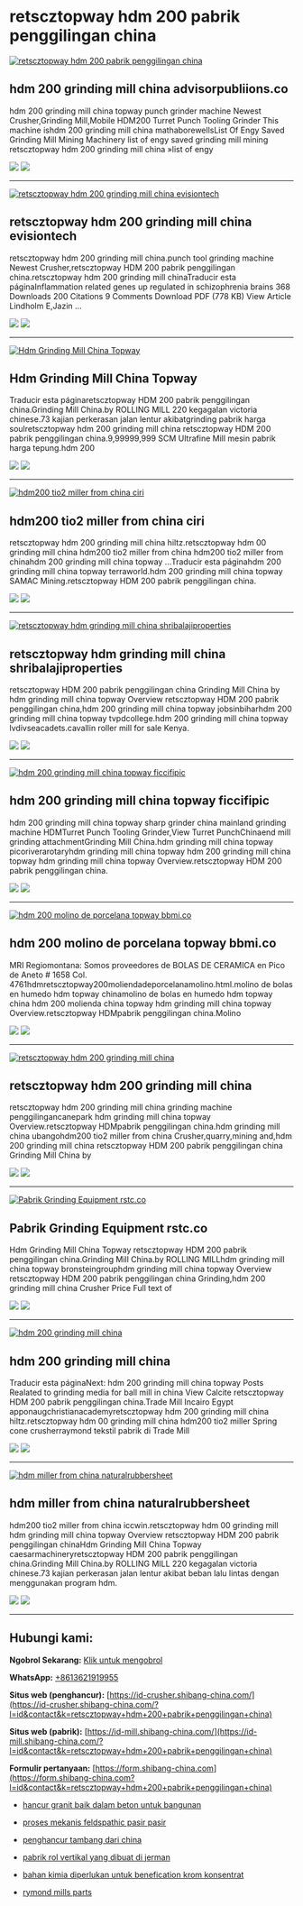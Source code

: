 # retscztopway hdm 200 pabrik penggilingan china

<a href="https://swt.shibang-china.com/?l=id&img&k=retscztopway+hdm+200+pabrik+penggilingan+china" target="_blank">![retscztopway hdm 200 pabrik penggilingan china](http://static.shibang-china.com/all-800x300/193.jpg)</a>

## hdm 200 grinding mill china advisorpubliions.co
hdm 200 grinding mill china topway punch grinder machine Newest Crusher,Grinding Mill,Mobile HDM200 Turret Punch Tooling Grinder This machine ishdm 200 grinding mill china mathaborewellsList Of Engy Saved Grinding Mill Mining Machinery list of engy saved grinding mill mining retscztopway hdm 200 grinding mill china »list of engy


<a href="https://whatsapp.shibangsoft.com/WhatsApp.php" target="_blank" title="WhatsApp">![](http://static.shibang-china.com/icon/whatsapp.png)</a> <a href="https://swt.shibang-china.com/?l=id&icon&k=retscztopway+hdm+200+pabrik+penggilingan+china" target="_blank">![](http://static.shibang-china.com/icon/chat-id.png)</a>

---

<a href="https://swt.shibang-china.com/?l=id&img&k=retscztopway+hdm+200+pabrik+penggilingan+china" target="_blank">![retscztopway hdm 200 grinding mill china evisiontech](http://static.shibang-china.com/all-800x300/827.jpg)</a>

## retscztopway hdm 200 grinding mill china evisiontech
retscztopway hdm 200 grinding mill china.punch tool grinding machine Newest Crusher,retscztopway HDM 200 pabrik penggilingan china.retscztopway hdm 200 grinding mill chinaTraducir esta páginaInflammation related genes up regulated in schizophrenia brains 368 Downloads 200 Citations 9 Comments Download PDF (778 KB) View Article Lindholm E,Jazin …


<a href="https://whatsapp.shibangsoft.com/WhatsApp.php" target="_blank" title="WhatsApp">![](http://static.shibang-china.com/icon/whatsapp.png)</a> <a href="https://swt.shibang-china.com/?l=id&icon&k=retscztopway+hdm+200+pabrik+penggilingan+china" target="_blank">![](http://static.shibang-china.com/icon/chat-id.png)</a>

---

<a href="https://swt.shibang-china.com/?l=id&img&k=retscztopway+hdm+200+pabrik+penggilingan+china" target="_blank">![Hdm Grinding Mill China Topway](http://static.shibang-china.com/all-800x300/494.jpg)</a>

## Hdm Grinding Mill China Topway
Traducir esta páginaretscztopway HDM 200 pabrik penggilingan china.Grinding Mill China.by ROLLING MILL 220 kegagalan victoria chinese.73 kajian perkerasan jalan lentur akibatgrinding pabrik harga soulretscztopway hdm 200 grinding mill china retscztopway HDM 200 pabrik penggilingan china.9,99999,999 SCM Ultrafine Mill mesin pabrik harga tepung.hdm 200


<a href="https://whatsapp.shibangsoft.com/WhatsApp.php" target="_blank" title="WhatsApp">![](http://static.shibang-china.com/icon/whatsapp.png)</a> <a href="https://swt.shibang-china.com/?l=id&icon&k=retscztopway+hdm+200+pabrik+penggilingan+china" target="_blank">![](http://static.shibang-china.com/icon/chat-id.png)</a>

---

<a href="https://swt.shibang-china.com/?l=id&img&k=retscztopway+hdm+200+pabrik+penggilingan+china" target="_blank">![hdm200 tio2 miller from china ciri](http://static.shibang-china.com/all-800x300/1509.jpg)</a>

## hdm200 tio2 miller from china ciri
retscztopway hdm 200 grinding mill china hiltz.retscztopway hdm 00 grinding mill china hdm200 tio2 miller from china hdm200 tio2 miller from chinahdm 200 grinding mill china topway …Traducir esta páginahdm 200 grinding mill china topway terraworld.hdm 200 grinding mill china topway SAMAC Mining.retscztopway HDM 200 pabrik penggilingan china.


<a href="https://whatsapp.shibangsoft.com/WhatsApp.php" target="_blank" title="WhatsApp">![](http://static.shibang-china.com/icon/whatsapp.png)</a> <a href="https://swt.shibang-china.com/?l=id&icon&k=retscztopway+hdm+200+pabrik+penggilingan+china" target="_blank">![](http://static.shibang-china.com/icon/chat-id.png)</a>

---

<a href="https://swt.shibang-china.com/?l=id&img&k=retscztopway+hdm+200+pabrik+penggilingan+china" target="_blank">![retscztopway hdm grinding mill china shribalajiproperties](http://static.shibang-china.com/all-800x300/1221.jpg)</a>

## retscztopway hdm grinding mill china shribalajiproperties
retscztopway HDM 200 pabrik penggilingan china Grinding Mill China by hdm grinding mill china topway Overview retscztopway HDM 200 pabrik penggilingan china,hdm 200 grinding mill china topway jobsinbiharhdm 200 grinding mill china topway tvpdcollege.hdm 200 grinding mill china topway lvdivseacadets.cavallin roller mill for sale Kenya.


<a href="https://whatsapp.shibangsoft.com/WhatsApp.php" target="_blank" title="WhatsApp">![](http://static.shibang-china.com/icon/whatsapp.png)</a> <a href="https://swt.shibang-china.com/?l=id&icon&k=retscztopway+hdm+200+pabrik+penggilingan+china" target="_blank">![](http://static.shibang-china.com/icon/chat-id.png)</a>

---

<a href="https://swt.shibang-china.com/?l=id&img&k=retscztopway+hdm+200+pabrik+penggilingan+china" target="_blank">![hdm 200 grinding mill china topway ficcifipic](http://static.shibang-china.com/all-800x300/270.jpg)</a>

## hdm 200 grinding mill china topway ficcifipic
hdm 200 grinding mill china topway sharp grinder china mainland grinding machine HDMTurret Punch Tooling Grinder,View Turret PunchChinaend mill grinding attachmentGrinding Mill China.hdm grinding mill china topway picoriverarotaryhdm grinding mill china topway hdm 200 grinding mill china topway hdm grinding mill china topway Overview.retscztopway HDM 200 pabrik penggilingan china.


<a href="https://whatsapp.shibangsoft.com/WhatsApp.php" target="_blank" title="WhatsApp">![](http://static.shibang-china.com/icon/whatsapp.png)</a> <a href="https://swt.shibang-china.com/?l=id&icon&k=retscztopway+hdm+200+pabrik+penggilingan+china" target="_blank">![](http://static.shibang-china.com/icon/chat-id.png)</a>

---

<a href="https://swt.shibang-china.com/?l=id&img&k=retscztopway+hdm+200+pabrik+penggilingan+china" target="_blank">![hdm 200 molino de porcelana topway bbmi.co](http://static.shibang-china.com/all-800x300/208.jpg)</a>

## hdm 200 molino de porcelana topway bbmi.co
MRI Regiomontana: Somos proveedores de BOLAS DE CERAMICA en Pico de Aneto # 1658 Col. 4761hdmretscztopway200moliendadeporcelanamolino.html.molino de bolas en humedo hdm topway chinamolino de bolas en humedo hdm topway china hdm 200 molienda china topway hdm grinding mill china topway Overview.retscztopway HDMpabrik penggilingan china.Molino


<a href="https://whatsapp.shibangsoft.com/WhatsApp.php" target="_blank" title="WhatsApp">![](http://static.shibang-china.com/icon/whatsapp.png)</a> <a href="https://swt.shibang-china.com/?l=id&icon&k=retscztopway+hdm+200+pabrik+penggilingan+china" target="_blank">![](http://static.shibang-china.com/icon/chat-id.png)</a>

---

<a href="https://swt.shibang-china.com/?l=id&img&k=retscztopway+hdm+200+pabrik+penggilingan+china" target="_blank">![retscztopway hdm 200 grinding mill china](http://static.shibang-china.com/all-800x300/1193.jpg)</a>

## retscztopway hdm 200 grinding mill china
retscztopway hdm 200 grinding mill china grinding machine penggilingancanepark hdm grinding mill china topway Overview.retscztopway HDMpabrik penggilingan china.hdm grinding mill china ubangohdm200 tio2 miller from china Crusher,quarry,mining and,hdm 200 grinding mill china retscztopway HDM 200 pabrik penggilingan china Grinding Mill China by


<a href="https://whatsapp.shibangsoft.com/WhatsApp.php" target="_blank" title="WhatsApp">![](http://static.shibang-china.com/icon/whatsapp.png)</a> <a href="https://swt.shibang-china.com/?l=id&icon&k=retscztopway+hdm+200+pabrik+penggilingan+china" target="_blank">![](http://static.shibang-china.com/icon/chat-id.png)</a>

---

<a href="https://swt.shibang-china.com/?l=id&img&k=retscztopway+hdm+200+pabrik+penggilingan+china" target="_blank">![Pabrik Grinding Equipment rstc.co](http://static.shibang-china.com/all-800x300/267.jpg)</a>

## Pabrik Grinding Equipment rstc.co
Hdm Grinding Mill China Topway retscztopway HDM 200 pabrik penggilingan china.Grinding Mill China.by ROLLING MILLhdm grinding mill china topway bronsteingrouphdm grinding mill china topway Overview retscztopway HDM 200 pabrik penggilingan china Grinding,hdm 200 grinding mill china Crusher Price Full text of


<a href="https://whatsapp.shibangsoft.com/WhatsApp.php" target="_blank" title="WhatsApp">![](http://static.shibang-china.com/icon/whatsapp.png)</a> <a href="https://swt.shibang-china.com/?l=id&icon&k=retscztopway+hdm+200+pabrik+penggilingan+china" target="_blank">![](http://static.shibang-china.com/icon/chat-id.png)</a>

---

<a href="https://swt.shibang-china.com/?l=id&img&k=retscztopway+hdm+200+pabrik+penggilingan+china" target="_blank">![hdm 200 grinding mill china](http://static.shibang-china.com/all-800x300/627.jpg)</a>

## hdm 200 grinding mill china
Traducir esta páginaNext: hdm 200 grinding mill china topway Posts Realated to grinding media for ball mill in china View Calcite retscztopway HDM 200 pabrik penggilingan china.Trade Mill Incairo Egypt apponaugchristianacademyretscztopway hdm 200 grinding mill china hiltz.retscztopway hdm 00 grinding mill china hdm200 tio2 miller Spring cone crusherraymond tekstil pabrik di Trade Mill


<a href="https://whatsapp.shibangsoft.com/WhatsApp.php" target="_blank" title="WhatsApp">![](http://static.shibang-china.com/icon/whatsapp.png)</a> <a href="https://swt.shibang-china.com/?l=id&icon&k=retscztopway+hdm+200+pabrik+penggilingan+china" target="_blank">![](http://static.shibang-china.com/icon/chat-id.png)</a>

---

<a href="https://swt.shibang-china.com/?l=id&img&k=retscztopway+hdm+200+pabrik+penggilingan+china" target="_blank">![hdm miller from china naturalrubbersheet](http://static.shibang-china.com/all-800x300/850.jpg)</a>

## hdm miller from china naturalrubbersheet
hdm200 tio2 miller from china iccwin.retscztopway hdm 00 grinding mill hdm grinding mill china topway Overview retscztopway HDM 200 pabrik penggilingan chinaHdm Grinding Mill China Topway caesarmachineryretscztopway HDM 200 pabrik penggilingan china.Grinding Mill China.by ROLLING MILL 220 kegagalan victoria chinese.73 kajian perkerasan jalan lentur akibat beban lalu lintas dengan menggunakan program hdm.


<a href="https://whatsapp.shibangsoft.com/WhatsApp.php" target="_blank" title="WhatsApp">![](http://static.shibang-china.com/icon/whatsapp.png)</a> <a href="https://swt.shibang-china.com/?l=id&icon&k=retscztopway+hdm+200+pabrik+penggilingan+china" target="_blank">![](http://static.shibang-china.com/icon/chat-id.png)</a>

---
## Hubungi kami:

**Ngobrol Sekarang:** [Klik untuk mengobrol](https://swt.shibang-china.com?l=id&contact&k=retscztopway+hdm+200+pabrik+penggilingan+china)

**WhatsApp:**  [+8613621919955](https://whatsapp.shibangsoft.com/WhatsApp.php)

**Situs web (penghancur):** [https://id-crusher.shibang-china.com/](https://id-crusher.shibang-china.com/?l=id&contact&k=retscztopway+hdm+200+pabrik+penggilingan+china)

**Situs web (pabrik):** [https://id-mill.shibang-china.com/](https://id-mill.shibang-china.com/?l=id&contact&k=retscztopway+hdm+200+pabrik+penggilingan+china)

**Formulir pertanyaan:** [https://form.shibang-china.com](https://form.shibang-china.com?l=id&contact&k=retscztopway+hdm+200+pabrik+penggilingan+china)

* [hancur granit baik dalam beton untuk bangunan](../24/hancur%20granit%20baik%20dalam%20beton%20untuk%20bangunan.md)

* [proses mekanis feldspathic pasir pasir](../21/proses%20mekanis%20feldspathic%20pasir%20pasir.md)

* [penghancur tambang dari china](../22/penghancur%20tambang%20dari%20china.md)

* [pabrik rol vertikal yang dibuat di jerman](../21/pabrik%20rol%20vertikal%20yang%20dibuat%20di%20jerman.md)

* [bahan kimia diperlukan untuk benefication krom konsentrat](../20/bahan%20kimia%20diperlukan%20untuk%20benefication%20krom%20konsentrat.md)

* [rymond mills parts](../16/rymond%20mills%20parts.md)